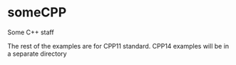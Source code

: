 # someCPP
Some C++ staff

The rest of the examples are for CPP11 standard. CPP14 examples will be in a separate directory